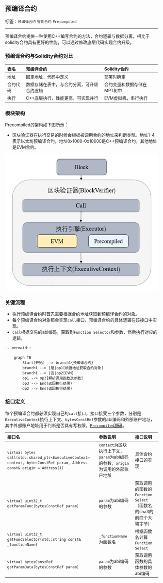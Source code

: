 ## 预编译合约

标签：``预编译合约`` ``智能合约`` ``Precompiled``

----

预编译合约提供一种使用C++编写合约的方法，合约逻辑与数据分离，相比于solidity合约具有更好的性能，可以通过修改底层代码实现合约升级。

### 预编译合约与Solidity合约对比

|表名      |  预编译合约                         |     Solidity合约|
|:--------|:-----|:-----|
|地址      | 固定地址，代码中定义                       |   部署时确定|
|合约代码  |  数据存储在表中，与合约分离，可升级合约逻辑|     合约变量和数据存储在MPT树中|
|执行      | C++底层执行，性能更高，可实现并行         |    EVM虚拟机，串行执行|

### 模块架构

Precompiled的架构如下图所示：
- 区块验证器在执行交易的时候会根据被调用合约的地址来判断类型。地址1-4表示以太坊预编译合约，地址0x1000-0x10000是C++预编译合约，其他地址是EVM合约。

![](../../../images/precompiled/architecture.png)

### 关键流程
- 执行预编译合约时首先需要根据合约地址获取到预编译合约的对象。
- 每个预编译合约对象都会实现`call`接口，预编译合约的具体逻辑在该接口中实现。
- `call`根据交易的abi编码，获取到`Function Selector`和参数，然后执行对应的逻辑。

```eval_rst
.. mermaid::

    graph TB
        Start(开始) --> branch1{预编译合约}
        branch1 --> |是|op1[根据地址获取合约对象]
        branch1 --> |否|op2[EVM]
        op1 --> op3[解析调用函数及参数]
        op3 --> End(返回执行结果)
        op2 --> End(返回执行结果)
```

### 接口定义

每个预编译合约都必须实现自己的`call`接口，接口接受三个参数，分别是`ExecutiveContext`执行上下文、`bytesConstRef`参数的abi编码和外部账户地址，其中外部账户地址用于判断是否具有写权限。[`Precompiled`源码](https://github.com/FISCO-BCOS/FISCO-BCOS/blob/04db9d5e9d7a9d321d90cef8dc5e2010a53ed8d3/libprecompiled/Precompiled.h#L37)。

|接口名|参数说明|接口说明|
|:----|:------|:------|
|`virtual bytes call(std::shared_ptr<ExecutiveContext> context, bytesConstRef param, Address const& origin = Address())`|`context`为区块执行上下文，`param`为abi编码的参数，`origin`为调用的外部账户地址|具体合约接口的实现|
|`virtual uint32_t getParamFunc(bytesConstRef param)`|`param`为abi编码的参数|获取调用的函数的`Function Select`（函数名的sha3的前四个大端字节）|
|`virtual uint32_t getFuncSelector(std::string const& _functionName)`|`_functionName`为函数名|根据函数名计算`Function Select`|
|`virtual bytesConstRef getParamData(bytesConstRef param)`|`param`为abi编码的参数|获取调用函数的具体参数的abi编码|
